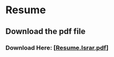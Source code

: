 # Resume
## Download the pdf file
### Download Here: [[Resume.Israr.pdf](https://github.com/user-attachments/files/17831400/Resume.Israr.pdf)]

